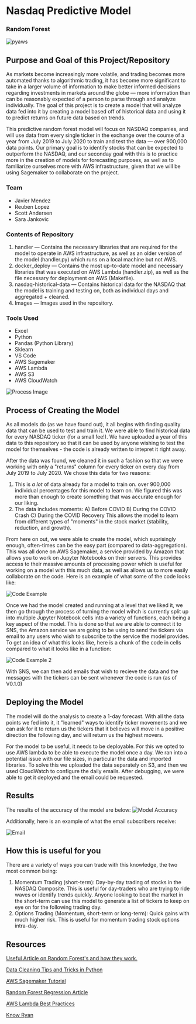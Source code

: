 # Nasdaq Predictive Model

### Random Forest

![pyaws](py_Project_artwork.png)


## Purpose and Goal of this Project/Repository

As markets become increasingly more volatile, and trading becomes more automated thanks to algorithmic trading, it has become more significant to take in a larger volume of information to make better informed decisions regarding investments in markets around the globe — more information than can be reasonably expected of a person to parse through and analyze individually. The goal of this project is to create a model that will analyze data fed into it by creating a model based off of historical data and using it to predict returns on future data based on trends. 

This predictive random forest model will focus on NASDAQ companies, and will use data from every single ticker in the exchange over the course of a year from July 2019 to July 2020 to train and test the data — over 900,000 data points. Our primary goal is to identify stocks that can be expected to outperform the NASDAQ, and our seconday goal with this is to practice more in the creation of models for forecasting purposes, as well as to familiarize ourselves more with AWS infrastructure, given that we will be using Sagemaker to collaborate on the project. 

### Team 

- Javier Mendez
- Reuben Lopez
- Scott Andersen 
- Sara Jankovic

### Contents of Repository

1. handler — Contains the necessary libraries that are required for the model to operate in AWS infrastructure, as well as an older version of the model (handler.py) which runs on a local machine but not AWS.
2. docker_deploy — Contains the most up-to-date model and necessary libraries that was executed on AWS Lambda (handler.zip), as well as the file necessary for deployment on AWS (Makefile).
3. nasdaq-historical-data — Contains historical data for the NASDAQ that the model is training and testing on, both as individual days and aggregated + cleaned. 
4. Images — Images used in the repository.

### Tools Used

- Excel
- Python
- Pandas (Python Library)
- Sklearn
- VS Code
- AWS Sagemaker
- AWS Lambda
- AWS S3
- AWS CloudWatch

![Process Image](aws_architecture.png)


## Process of Creating the Model 

As all models do (as we have found out), it all begins with finding quality data that can be used to test and train it. We were able to find historical data for every NASDAQ ticker (for a small fee!). We have uploaded a year of this data to this repository so that it can be used by anyone wishing to test the model for themselves - the code is already written to intepret it right away. 

After the data was found, we cleaned it in such a fashion so that we were working with only a "returns" column for every ticker on every day from July 2019 to July 2020. We chose this data for two reasons: 
  
  1. This is *a lot* of data already for a model to train on. over 900,000 individual percentages for this model to learn on. We figured this was more than enough to create something that was accurate enough for our liking. 
  2. The data includes moments:
    A) Before COVID
    B) During the COVID Crash
    C) During the COVID Recovery
   This allows the model to learn from different types of "moments" in the stock market (stability, reduction, and growth).

From here on out, we were able to create the model, which suprisingly enough, often-times can be the easy part (compared to data-aggregation). This was all done on AWS Sagemaker, a service provided by Amazon that allows you to work on Jupyter Notebooks on their servers. This provides access to their massive amounts of processing power which is useful for working on a model with this much data, as well as allows us to more easily collaborate on the code. Here is an example of what some of the code looks like: 

![Code Example](code-example.gif)

Once we had the model created and running at a level that we liked it, we then go through the process of turning the model wihch is currently split up into multiple Jupyter Notebook cells into a variety of functions, each being a key aspect of the model. This is done so that we are able to connect it to SNS, the Amazon service we are going to be using to send the tickers via email to any users who wish to subscribe to the service the model provides. To get an idea of what this looks like, here is a chunk of the code in cells compared to what it looks like in a function:

![Code Example 2](transformation.PNG)

With SNS, we can then add emails that wish to recieve the data and the messages with the tickers can be sent whenever the code is run (as of V0.1.0)


## Deploying the Model

The model will do the analysis to create a 1-day forecast. With all the data points we fed into it, it "learned" ways to identify ticker movements and we can ask for it to return us the tickers that it believes will move in a positive direction the following day, and will return us the highest movers. 

For the model to be useful, it needs to be deployable. For this we opted to use AWS lambda to be able to execute the model once a day. We ran into a potential issue with our file sizes, in particular the data and imported libraries. To solve this we uploaded the data separately on S3, and then we used CloudWatch to configure the daily emails. After debugging, we were able to get it deployed and the email could be requested.

## Results
The results of the accuracy of the model are below:
![Model Accuracy](model-accuracy.png)

Additionally, here is an example of what the email subscribers receive:

![Email](email.png)

## How this is useful for you

There are a variety of ways you can trade with this knowledge, the two most common being:
 1. Momentum Trading (short-term): Day-by-day trading of stocks in the NASDAQ Composite. This is useful for day-traders who are trying to ride waves or identify trends quickly. Anyone looking to beat the market in the short-term can use this model to generate a list of tickers to keep on eye on for the following trading day.  
 2. Options Trading (Momentum, short-term or long-term): Quick gains with much higher risk. This is useful for momentum trading stock options intra-day.

## Resources

[Useful Article on Random Forest's and how they work.](https://en.wikipedia.org/wiki/Random_forest)

[Data Cleaning Tips and Tricks in Python](https://towardsdatascience.com/data-cleaning-in-python-the-ultimate-guide-2020-c63b88bf0a0d?gi=dd7bd10c80c6)

[AWS Sagemaker Tutorial](https://www.youtube.com/watch?v=8Vj7OaR4DcA)

[Random Forest Regression Article](https://towardsdatascience.com/random-forest-and-its-implementation-71824ced454)

[AWS Lambda Best Practices](https://docs.aws.amazon.com/lambda/latest/dg/best-practices.html)

[Know Ryan](https://www.linkedin.com/in/ryan-bacastow/)
